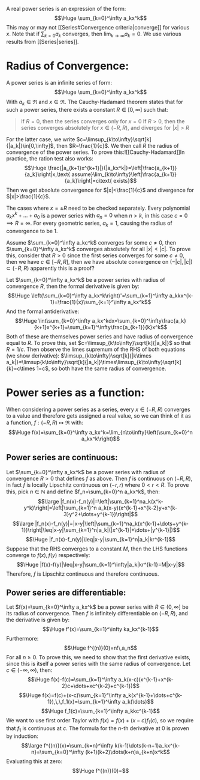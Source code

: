 A real power series is an expression of the form:$$\Huge \sum_{k=0}^\infty a_kx^k$$This may or may not [[Series#Convergence criteria|converge]] for various $x$. Note that if $\sum_{k=0}a_k$ converges, then $\lim_{k\to\infty}a_k=0$. We use various results from [[Series|series]].

# Radius of Convergence:

A power series is an infinite series of form:$$\Huge \sum_{k=0}^\infty a_kx^k$$With $a_k\in\Re$ and $x\in\Re$. The Cauchy-Hadamard theorem states that for such a power series, there exists a constant $R\in[0,\infty]$ such that:
> If $R=0$, then the series converges only for $x=0$
> If $R>0$, then the series converges absolutely for $x\in(-R,R)$, and diverges for $|x|>R$

For the latter case, we write $c=\limsup_{k\to\infty}\sqrt[k]{|a_k|}\in[0,\infty]$, then $R=\frac{1}{c}$. We then call $R$ the radius of convergence of the power series. To prove this:![[Cauchy-Hadamard]]In practice, the ration test also works:$$\Huge \frac{|a_{k+1}x^{k+1}|}{|a_kx^k|}=\left|\frac{a_{k+1}}{a_k}\right|x,\text{ assume}\lim_{k\to\infty}\left|\frac{a_{k+1}}{a_k}\right|=c\text{ exists}$$Then we get absolute convergence for $|x|<\frac{1}{c}$ and divergence for $|x|>\frac{1}{c}$.

The cases where $x=\pm R$ need to be checked separately. Every polynomial $a_kx^k+\dots+a_0$ is a power series with $a_n=0$ when $n>k$, in this case $c=0\implies R=\infty$. For every geometric series, $a_k=1$, causing the radius of convergence to be $1$.

Assume $\sum_{k=0}^\infty a_kc^k$ converges for some $c\neq0$, then $\sum_{k=0}^\infty a_kx^k$ converges absolutely for all $|x|<|c|$. To prove this, consider that $R>0$ since the first series converges for some $c\neq0$, then we have $c\in[-R,R]$, then we have absolute convergence on $(-|c|,|c|)\subset(-R,R)$ apparently this is a proof?

Let $\sum_{k=0}^\infty a_kx^k$ be a power series with radius of convergence $R$, then the formal derivative is given by:$$\Huge \left(\sum_{k=0}^\infty a_kx^k\right)'=\sum_{k=1}^\infty a_kkx^{k-1}=\frac{1}{x}\sum_{k=1}^\infty a_kx^k$$And the formal antiderivative:$$\Huge \int\sum_{k=0}^\infty a_kx^kdx=\sum_{k=0}^\infty\frac{a_k}{k+1}x^{k+1}=\sum_{k=1}^\infty\frac{a_{k+1}}{k}x^k$$Both of these are themselves power series and have radius of convergence equal to $R$. To prove this, set $c=\limsup_{k\to\infty}\sqrt[k]{|a_k|}$ so that $R=1/c$. Then observe the limes supremum of the RHS of both equations (we show derivative): $\limsup_{k\to\infty}\sqrt[k]{|k\times a_k|}=\limsup{k\to\infty}\sqrt[k]{|a_k|}\times\limsup_{k\to\infty}\sqrt[k]{k}=c\times 1=c$, so both have the same radius of convergence.

# Power series as a function:

When considering a power series as a series, every $x\in(-R,R)$ converges to a value and therefore gets assigned a real value, so we can think of it as a function, $f:(-R,R)\mapsto\Re$ with:$$\Huge f(x)=\sum_{k=0}^\infty a_kx^k=\lim_{n\to\infty}\left(\sum_{k=0}^n a_kx^k\right)$$
## Power series are continuous:
Let $\sum_{k=0}^\infty a_kx^k$ be a power series with radius of convergence $R>0$ that defines $f$ as above. Then $f$ is continuous on $(-R,R)$, in fact $f$ is locally Lipschitz continuous on $(-r,r)$ where $0<r<R$. To prove this, pick $n\in\mathbb N$ and define $f_n=\sum_{k=0}^n a_kx^k$, then:$$\large |f_n(x)-f_n(y)|=\left|\sum_{k=1}^na_k(x^k-y^k)\right|=\left|\sum_{k=1}^n a_k(x-y)(x^{k-1}+x^{k-2}y+x^{k-3}y^2+\dots+y^{k-1})\right|$$$$\large |f_n(x)-f_n(y)|=|x-y|\left|\sum_{k=1}^na_k(x^{k-1}+\dots+y^{k-1})\right|\leq|x-y|\sum_{k=1}^n|a_k|(|x^{k-1}|+\dots+|y^{k-1}|)$$$$\Huge |f_n(x)-f_n(y)|\leq|x-y|\sum_{k=1}^n|a_k|kr^{k-1}$$Suppose that the RHS converges to a constant $M$, then the LHS functions converge to $f(x),f(y)$ respectively:$$\Huge |f(x)-f(y)|\leq|x-y|\sum_{k=1}^\infty|a_k|kr^{k-1}=M|x-y|$$Therefore, $f$ is Lipschitz continuous and therefore continuous.

## Power series are differentiable:
Let $f(x)=\sum_{k=0}^\infty a_kx^k$ be a power series with $R\in(0,\infty]$ be its radius of convergence. Then $f$ is infinitely differentiable on $(-R,R)$, and the derivative is given by:$$\Huge f'(x)=\sum_{k=1}^\infty ka_kx^{k-1}$$Furthermore:$$\Huge f^{(n)}(0)=n!\,a_n$$For all $n\geq0$. To prove this, we need to show that the first derivative exists, since this is itself a power series with the same radius of convergence. Let $c\in(-\infty,\infty)$, then:$$\Huge f(x)-f(c)=\sum_{k=1}^\infty a_k(x-c)(x^{k-1}+x^{k-2}c+\dots+xc^{k-2}+c^{k-1})$$$$\Huge f(x)=f(c)+(x-c)\sum_{k=1}^\infty a_k(x^{k-1}+\dots+c^{k-1}),\,\,f_1(x)=\sum_{k=1}^\infty a_k(\dots)$$$$\Huge f_1(c)=\sum_{k=1}^\infty a_kkc^{k-1}$$We want to use first order Taylor with $f(x)=f(x)+(x-c)f_1(c)$, so we require that $f_1$ is continuous at $c$. The formula for the $n$-th derivative at $0$ is proven by induction:$$\large f^{(n)}(x)=\sum_{k=n}^\infty k(k-1)\dots(k-n+1)a_kx^{k-n}=\sum_{k=0}^\infty (k+1)(k+2)\dots(k+n)a_{k+n}x^k$$Evaluating this at zero:$$\Huge f^{(n)}(0)=$$